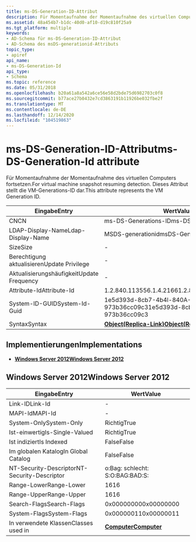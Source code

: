 ```yaml
---
title: ms-DS-Generation-ID-Attribut
description: Für Momentaufnahme der Momentaufnahme des virtuellen Computers fortsetzen. Dieses Attribut stellt die VM-Generations-ID dar.
ms.assetid: 48a454b7-b1dc-40d0-af10-d19c810f25a9
ms.tgt_platform: multiple
keywords:
- AD-Schema für ms-DS-Generation-ID-Attribut
- AD-Schema des msDS-generationid-Attributs
topic_type:
- apiref
api_name:
- ms-DS-Generation-Id
api_type:
- Schema
ms.topic: reference
ms.date: 05/31/2018
ms.openlocfilehash: b20a61a8a542a6ce56e58d2bde75d6982703c0f8
ms.sourcegitcommit: b77ace27b0432e7cd3863191b11926be032fbe2f
ms.translationtype: MT
ms.contentlocale: de-DE
ms.lasthandoff: 12/14/2020
ms.locfileid: "104519863"
---
```

# <a name="ms-ds-generation-id-attribute"></a><span data-ttu-id="993ce-106">ms-DS-Generation-ID-Attribut</span><span class="sxs-lookup"><span data-stu-id="993ce-106">ms-DS-Generation-Id attribute</span></span>

<span data-ttu-id="993ce-107">Für Momentaufnahme der Momentaufnahme des virtuellen Computers fortsetzen.</span><span class="sxs-lookup"><span data-stu-id="993ce-107">For virtual machine snapshot resuming detection.</span></span> <span data-ttu-id="993ce-108">Dieses Attribut stellt die VM-Generations-ID dar.</span><span class="sxs-lookup"><span data-stu-id="993ce-108">This attribute represents the VM Generation ID.</span></span>



| <span data-ttu-id="993ce-109">Eingabe</span><span class="sxs-lookup"><span data-stu-id="993ce-109">Entry</span></span> | <span data-ttu-id="993ce-110">Wert</span><span class="sxs-lookup"><span data-stu-id="993ce-110">Value</span></span> |
|-------------------|-------------------------------------------------------|
| <span data-ttu-id="993ce-111">CN</span><span class="sxs-lookup"><span data-stu-id="993ce-111">CN</span></span>                | <span data-ttu-id="993ce-112">ms-DS-Generations-ID</span><span class="sxs-lookup"><span data-stu-id="993ce-112">ms-DS-Generation-Id</span></span>                                   |
| <span data-ttu-id="993ce-113">LDAP-Display-Name</span><span class="sxs-lookup"><span data-stu-id="993ce-113">Ldap-Display-Name</span></span> | <span data-ttu-id="993ce-114">MSDS-generationid</span><span class="sxs-lookup"><span data-stu-id="993ce-114">msDS-GenerationId</span></span>                                     |
| <span data-ttu-id="993ce-115">Size</span><span class="sxs-lookup"><span data-stu-id="993ce-115">Size</span></span>              | \-                                                    |
| <span data-ttu-id="993ce-116">Berechtigung aktualisieren</span><span class="sxs-lookup"><span data-stu-id="993ce-116">Update Privilege</span></span>  | \-                                                    |
| <span data-ttu-id="993ce-117">Aktualisierungshäufigkeit</span><span class="sxs-lookup"><span data-stu-id="993ce-117">Update Frequency</span></span>  | \-                                                    |
| <span data-ttu-id="993ce-118">Attribute-Id</span><span class="sxs-lookup"><span data-stu-id="993ce-118">Attribute-Id</span></span>      | <span data-ttu-id="993ce-119">1.2.840.113556.1.4.2166</span><span class="sxs-lookup"><span data-stu-id="993ce-119">1.2.840.113556.1.4.2166</span></span>                               |
| <span data-ttu-id="993ce-120">System-ID-GUID</span><span class="sxs-lookup"><span data-stu-id="993ce-120">System-Id-Guid</span></span>    | <span data-ttu-id="993ce-121">1e5d393d-8cb7-4b4l-840A-973b36cc09c3</span><span class="sxs-lookup"><span data-stu-id="993ce-121">1e5d393d-8cb7-4b4f-840a-973b36cc09c3</span></span>                  |
| <span data-ttu-id="993ce-122">Syntax</span><span class="sxs-lookup"><span data-stu-id="993ce-122">Syntax</span></span>            | [<span data-ttu-id="993ce-123">**Object(Replica-Link)**</span><span class="sxs-lookup"><span data-stu-id="993ce-123">**Object(Replica-Link)**</span></span>](s-object-replica-link.md) |



## <a name="implementations"></a><span data-ttu-id="993ce-124">Implementierungen</span><span class="sxs-lookup"><span data-stu-id="993ce-124">Implementations</span></span>

-   [<span data-ttu-id="993ce-125">**Windows Server 2012**</span><span class="sxs-lookup"><span data-stu-id="993ce-125">**Windows Server 2012**</span></span>](#windows-server-2012)

## <a name="windows-server-2012"></a><span data-ttu-id="993ce-126">Windows Server 2012</span><span class="sxs-lookup"><span data-stu-id="993ce-126">Windows Server 2012</span></span>



| <span data-ttu-id="993ce-127">Eingabe</span><span class="sxs-lookup"><span data-stu-id="993ce-127">Entry</span></span> | <span data-ttu-id="993ce-128">Wert</span><span class="sxs-lookup"><span data-stu-id="993ce-128">Value</span></span> |
|------------------------|-------------------------------------------|
| <span data-ttu-id="993ce-129">Link-ID</span><span class="sxs-lookup"><span data-stu-id="993ce-129">Link-Id</span></span>                | \-                                        |
| <span data-ttu-id="993ce-130">MAPI-Id</span><span class="sxs-lookup"><span data-stu-id="993ce-130">MAPI-Id</span></span>                | \-                                        |
| <span data-ttu-id="993ce-131">System-Only</span><span class="sxs-lookup"><span data-stu-id="993ce-131">System-Only</span></span>            | <span data-ttu-id="993ce-132">Richtig</span><span class="sxs-lookup"><span data-stu-id="993ce-132">True</span></span>                                      |
| <span data-ttu-id="993ce-133">Ist-einwertig</span><span class="sxs-lookup"><span data-stu-id="993ce-133">Is-Single-Valued</span></span>       | <span data-ttu-id="993ce-134">Richtig</span><span class="sxs-lookup"><span data-stu-id="993ce-134">True</span></span>                                      |
| <span data-ttu-id="993ce-135">Ist indiziert</span><span class="sxs-lookup"><span data-stu-id="993ce-135">Is Indexed</span></span>             | <span data-ttu-id="993ce-136">False</span><span class="sxs-lookup"><span data-stu-id="993ce-136">False</span></span>                                     |
| <span data-ttu-id="993ce-137">Im globalen Katalog</span><span class="sxs-lookup"><span data-stu-id="993ce-137">In Global Catalog</span></span>      | <span data-ttu-id="993ce-138">False</span><span class="sxs-lookup"><span data-stu-id="993ce-138">False</span></span>                                     |
| <span data-ttu-id="993ce-139">NT-Security-Descriptor</span><span class="sxs-lookup"><span data-stu-id="993ce-139">NT-Security-Descriptor</span></span> | <span data-ttu-id="993ce-140">o:Bag: schlecht: S:</span><span class="sxs-lookup"><span data-stu-id="993ce-140">O:BAG:BAD:S:</span></span>                              |
| <span data-ttu-id="993ce-141">Range-Lower</span><span class="sxs-lookup"><span data-stu-id="993ce-141">Range-Lower</span></span>            | <span data-ttu-id="993ce-142">16</span><span class="sxs-lookup"><span data-stu-id="993ce-142">16</span></span>                                        |
| <span data-ttu-id="993ce-143">Range-Upper</span><span class="sxs-lookup"><span data-stu-id="993ce-143">Range-Upper</span></span>            | <span data-ttu-id="993ce-144">16</span><span class="sxs-lookup"><span data-stu-id="993ce-144">16</span></span>                                        |
| <span data-ttu-id="993ce-145">Search-Flags</span><span class="sxs-lookup"><span data-stu-id="993ce-145">Search-Flags</span></span>           | <span data-ttu-id="993ce-146">0x00000000</span><span class="sxs-lookup"><span data-stu-id="993ce-146">0x00000000</span></span>                                |
| <span data-ttu-id="993ce-147">System-Flags</span><span class="sxs-lookup"><span data-stu-id="993ce-147">System-Flags</span></span>           | <span data-ttu-id="993ce-148">0x00000011</span><span class="sxs-lookup"><span data-stu-id="993ce-148">0x00000011</span></span>                                |
| <span data-ttu-id="993ce-149">In verwendete Klassen</span><span class="sxs-lookup"><span data-stu-id="993ce-149">Classes used in</span></span>        | [<span data-ttu-id="993ce-150">**Computer**</span><span class="sxs-lookup"><span data-stu-id="993ce-150">**Computer**</span></span>](c-computer.md)<br/> |



 

 





